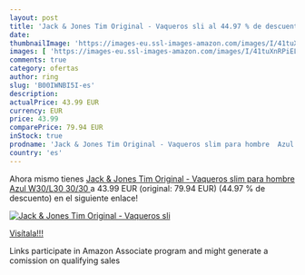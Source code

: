 ```yaml
---
layout: post
title: 'Jack & Jones Tim Original - Vaqueros sli al 44.97 % de descuento'
date: 
thumbnailImage: 'https://images-eu.ssl-images-amazon.com/images/I/41tuXnRPiEL._SL200_.jpg'
images: [ 'https://images-eu.ssl-images-amazon.com/images/I/41tuXnRPiEL._SL200_.jpg' ]
comments: true
category: ofertas
author: ring
slug: 'B00IWNBI5I-es'
description:
actualPrice: 43.99 EUR
currency: EUR
price: 43.99
comparePrice: 79.94 EUR
inStock: true
prodname: 'Jack & Jones Tim Original - Vaqueros slim para hombre  Azul  W30/L30  30/30 '
country: 'es'
---
```


Ahora mismo tienes [Jack & Jones Tim Original - Vaqueros slim para hombre  Azul  W30/L30  30/30 ](https://www.amazon.es/dp/B00IWNBI5I/?tag=tolees-21) a 43.99 EUR (original: 79.94 EUR) (44.97 %  de descuento) en el siguiente enlace!

[![Jack & Jones Tim Original - Vaqueros sli](https://images-eu.ssl-images-amazon.com/images/I/41tuXnRPiEL._SL200_.jpg)](https://www.amazon.es/dp/B00IWNBI5I/?tag=tolees-21)

[Visítala!!!](https://www.amazon.es/dp/B00IWNBI5I/?tag=tolees-21)

Links participate in Amazon Associate program and might generate a comission on qualifying sales
